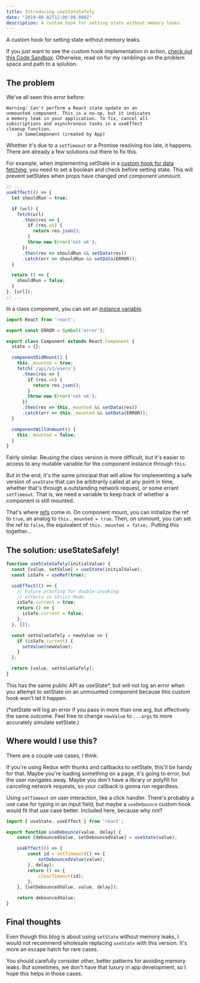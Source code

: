 ```yaml
---
title: Introducing useStateSafely
date: "2019-08-02T12:00:00.000Z"
description: A custom hook for setting state without memory leaks.
---
```


A custom hook for setting state without memory leaks.

If you just want to see the custom hook implementation in action, [check out this Code Sandbox](https://codesandbox.io/embed/ecstatic-hooks-nd0ky). Otherwise, read on for my ramblings on the problem space and path to a solution.

## The problem

We've all seen this error before:

```
Warning: Can't perform a React state update on an
unmounted component. This is a no-op, but it indicates
a memory leak in your application. To fix, cancel all
subscriptions and asynchronous tasks in a useEffect
cleanup function.
    in SomeComponent (created by App)
```

Whether it's due to a `setTimeout` or a Promise resolving too late, it happens. There are already a few solutions out there to fix this.

For example, when implementing setState in a [custom hook for data fetching](https://jeffchheng.github.io/brains-base/2019-06-12-data-fetching-with-hooks/), you need to set a boolean and check before setting state. This will prevent setStates when props have changed _and_ component unmount.

```javascript
// ...
useEffect(() => {
  let shouldRun = true;

  if (url) {
    fetch(url)
      .then(res => {
        if (res.ok) {
          return res.json();
        }
        throw new Error('not ok');
      })
      .then(res => shouldRun && setData(res))
      .catch(err => shouldRun && setData(ERROR));
  }

  return () => {
    shouldRun = false;
  }
}, [url]);
// ...
```

In a class component, you can set an [instance variable](https://reactjs.org/blog/2015/12/16/ismounted-antipattern.html).

```javascript
import React from 'react';

export const ERROR = Symbol('error');

export class Component extends React.Component {
  state = {};

  componentDidMount() {
    this._mounted = true;
    fetch('/api/v1/users')
      .then(res => {
        if (res.ok) {
          return res.json();
        }
        throw new Error('not ok');
      })
      .then(res => this._mounted && setData(res))
      .catch(err => this._mounted && setData(ERROR));
  }

  componentWillUnmount() {
    this._mounted = false;
  }
}
```

Fairly similar. Reusing the class version is more difficult, but it's easier to access to any mutable variable for the component instance through `this`.

But in the end, it's the same principal that will allow for implementing a safe version of `useState` that can be arbitrarily called at any point in time, whether that's through a outstanding network request, or some errant `setTimeout`. That is, we need a variable to keep track of whether a component is still mounted.

That's where [refs](https://reactjs.org/docs/hooks-faq.html#is-there-something-like-instance-variables) come in. On component mount, you can initialize the ref to `true`, an analog to `this._mounted = true`. Then, on unmount, you can set the ref to `false`, the equivalent of `this._mounted = false;`. Putting this together...

## The solution: useStateSafely!

```javascript
function useStateSafely(initialValue) {
  const [value, setValue] = useState(initialValue);
  const isSafe = useRef(true);

  useEffect(() => {
    // Future proofing for double-invoking
    // effects in Strict Mode.
    isSafe.current = true;
    return () => {
      isSafe.current = false;
    };
  }, []);

  const setValueSafely = newValue => {
    if (isSafe.current) {
      setValue(newValue);
    }
  };

  return [value, setValueSafely];
}
```

This has the same public API as useState*, but will not log an error when you attempt to setState on an unmounted component because this custom hook won't let it happen.

(*setState will log an error if you pass in more than one arg, but effectively the same outcome. Feel free to change `newValue` to `...args` to more accurately simulate setState.)

## Where would I use this?

There are a couple use cases, I think.

If you're using Redux with thunks and callbacks to setState, this'll be handy for that. Maybe you're loading something on a page, it's going to error, but the user navigates away. Maybe you don't have a library or polyfill for canceling network requests, so your callback is gonna run regardless.

Using `setTimeout` on user interaction, like a click handler. There's probably a use case for typing in an input field, but maybe a `useDebounce` custom hook would fit that use case better. Included here, because why not?

```javascript
import { useState, useEffect } from 'react';

export function useDebounce(value, delay) {
	const [debouncedValue, setDebouncedValue] = useState(value);

	useEffect(() => {
		const id = setTimeout(() => {
			setDebouncedValue(value);
		}, delay);
		return () => {
			clearTimeout(id);
		};
	}, [setDebouncedValue, value, delay]);

	return debouncedValue;
}
```

## Final thoughts

Even though this blog is about using `setState` without memory leaks, I would not recommend wholesale replacing `useState` with this version. It's more an escape hatch for rare cases.

You should carefully consider other, better patterns for avoiding memory leaks. But sometimes, we don't have that luxury in app development, so I hope this helps in those cases.
